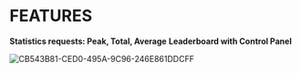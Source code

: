 # FEATURES
**Statistics requests: Peak, Total, Average**
**Leaderboard with Control Panel**

![CB543B81-CED0-495A-9C96-246E861DDCFF](https://i.imgur.com/8rkKA2M.jpg)
